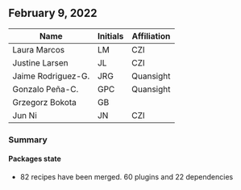 ## February 9, 2022

|       Name         | Initials | Affiliation |
| ------------------ | -------- | ----------- |
| Laura Marcos       |   LM     |  CZI        |
| Justine Larsen     |   JL     |  CZI        |
| Jaime Rodriguez-G. |   JRG    |  Quansight  |
| Gonzalo Peña-C.    |   GPC    |  Quansight  |
| Grzegorz Bokota    |   GB     |             |
| Jun Ni             |   JN     |  CZI        |

### Summary

#### Packages state

* 82 recipes have been merged. 60 plugins and 22 dependencies